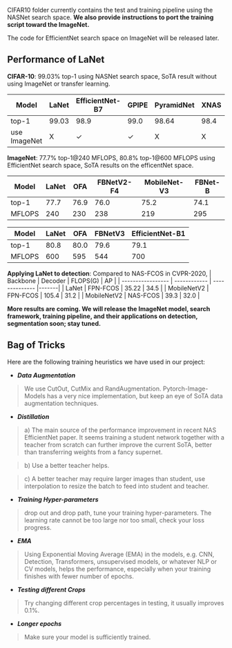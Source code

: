 CIFAR10 folder currently contains the test and training pipeline using the NASNet search space. 
<b>We also provide instructions to port the training script toward the ImageNet.</b>

The code for EfficientNet search space on ImageNet will be released later.

## Performance of LaNet
**CIFAR-10**: 99.03% top-1 using NASNet search space, SoTA result without using ImageNet or transfer learning.

|     Model      | LaNet      | EfficientNet-B7       | GPIPE                 | PyramidNet      | XNAS           |
| -------------- | ---------- | ---------             | ----------            | --------------  | -------------- |
| top-1          | 99.03      | 98.9                  | 99.0                  | 98.64           | 98.4           |
| use ImageNet   | X          | <span>&#10003;</span> | <span>&#10003;</span> | X               | X              |


**ImageNet**: 77.7% top-1@240 MFLOPS, 80.8% top-1@600 MFLOPS using EfficientNet search space, SoTA results on the efficentNet space.


|     Model      | LaNet      | OFA       | FBNetV2-F4 | MobileNet-V3    | FBNet-B        |
| -------------- | ---------- | --------- | ---------- | --------------  | -------------- |
| top-1          | 77.7       | 76.9      | 76.0       | 75.2            | 74.1           |
| MFLOPS         | 240        | 230       | 238        | 219             | 295            |

|     Model      | LaNet      | OFA       | FBNetV3    | EfficientNet-B1|
| -------------- | ---------- | --------- |  -----------| -------------- |
| top-1          | 80.8       | 80.0      |  79.6       | 79.1           |
| MFLOPS         | 600        | 595       |  544        | 700            |


**Applying LaNet to detection**: Compared to NAS-FCOS in CVPR-2020,
|     Backbone      | Decoder      | FLOPS(G)       | AP    |
| ----------------- | ------------ | -------------- |-------|
|     LaNet         | FPN-FCOS     | 35.22          | 34.5  |
|     MobileNetV2   | FPN-FCOS     | 105.4          | 31.2  |
|     MobileNetV2   | NAS-FCOS     | 39.3           | 32.0  |

<b>More results are coming. We will release the ImageNet model, search framework, training pipeline, and their applications on detection, segmentation soon; stay tuned.</b>



## Bag of Tricks
Here are the following training heuristics we have used in our project:

- ***Data Augmentation*** 
> We use CutOut, CutMix and RandAugmentation. Pytorch-Image-Models has a very nice implementation, but keep an eye of SoTA data augmentation techniques.

- ***Distillation*** 

>a) The main source of the performance improvement in recent NAS EfficientNet paper.
It seems training a student network together with a teacher from scratch can further improve the current SoTA, 
better than transferring weights from a fancy supernet. 

>b) Use a better teacher helps.

>c) A better teacher may require larger images than student, use interpolation to resize the batch to feed into student and teacher.

- ***Training Hyper-parameters***
> drop out and drop path, tune your training hyper-parameters. The learning rate cannot be too large nor too small, check your loss progress.  

- ***EMA***
> Using Exponential Moving Average (EMA) in the models, e.g. CNN, Detection, Transformers, unsupervised models, or whatever NLP or CV models, helps the performance, especially when your training finishes with fewer number of epochs.

- ***Testing different Crops***
> Try changing different crop percentages in testing, it usually improves 0.1%.

- ***Longer epochs***
> Make sure your model is sufficiently trained.

